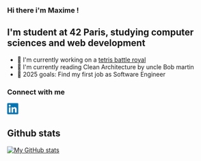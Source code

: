 ### Hi there i'm Maxime !

## I'm student at 42 Paris, studying computer sciences and web development

- 🔭 I'm currently working on a [tetris battle royal](http://www.redtetris.duckdns.org:5173)
- 🌱 I'm currently reading Clean Architecture by uncle Bob martin
- 🥅 2025 goals: Find my first job as Software Engineer

### Connect with me

[<img
    src="./images/linkedin_logo.png"
    alt="linkedin_logo"
    title="Maxime Crespo linkedin"
    style="display: inline-block; margin: 0 auto; width: 26px"
/>](https://www.linkedin.com/in/maxime-crespo-a0b1a9171/)

## Github stats

[![My GitHub stats](https://github-readme-stats.vercel.app/api?username=macrespo42)](https://github.com/macrespo42)
